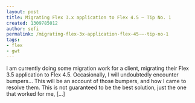 ```yaml
---
layout: post
title: Migrating Flex 3.x application to Flex 4.5 – Tip No. 1
created: 1309785012
author: sefi
permalink: /migrating-flex-3x-application-flex-45-–-tip-no-1
tags:
- flex
- gwt
---
```

I am currently doing some migration work for a client, migrating their Flex 3.5 application to Flex 4.5. Occasionally, I will undoubtedly encounter bumpers… This will be an account of those bumpers, and how I came to resolve them. This is not guaranteed to be the best solution, just the one that worked for me, [...]<img alt="" border="0" src="http://stats.wordpress.com/b.gif?host=flexblackbelt.wordpress.com&blog=5633522&post=466&subd=flexblackbelt&ref=&feed=1" width="1" height="1" />
